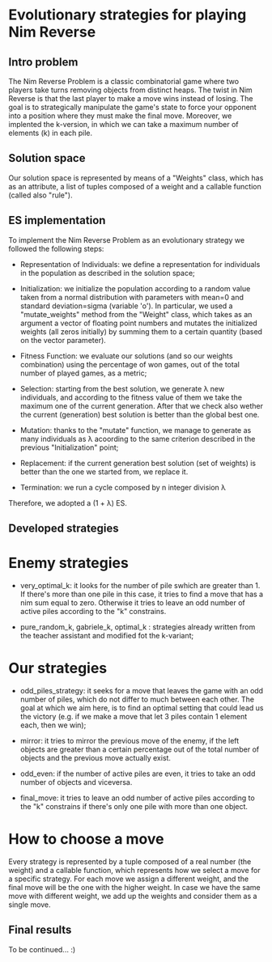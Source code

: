 # Evolutionary strategies for playing Nim Reverse

## Intro problem
The Nim Reverse Problem is a classic combinatorial game where two players take turns removing objects from distinct heaps. The twist in Nim Reverse is that the last player to make a move wins instead of losing. The goal is to strategically manipulate the game's state to force your opponent into a position where they must make the final move.
Moreover, we implented the k-version, in which we can take a maximum number of elements (k) in each pile.


## Solution space
Our solution space is represented by means of a "Weights" class, which has as an attribute, a list of tuples composed of a weight and a callable function (called also "rule").


## ES implementation
To implement the Nim Reverse Problem as an evolutionary strategy we followed the following steps:
 - Representation of Individuals: we define a representation for individuals in the population as described in the solution space;

 - Initialization: we initialize the population according to a random value taken from a normal distribution with parameters with mean=0 and standard deviation=sigma (variable 'o'). In particular, we used a "mutate_weights" method from the "Weight" class, which takes as an argument a vector of floating point numbers and mutates the initialized weights (all zeros initially) by summing them to a certain quantity (based on the vector parameter).

 - Fitness Function: we evaluate our solutions (and so our weights combination) using the percentage of won games, out of the total number of played games, as a metric;

 - Selection: starting from the best solution, we generate λ new individuals, and according to the fitness value of them we take the maximum one of the current generation. After that we check also wether the current (generation) best solution is better than the global best one.

 - Mutation: thanks to the "mutate" function, we manage to generate as many individuals as λ acoording to the same criterion described in the previous "Initialization" point;

 - Replacement: if the current generation best solution (set of weights) is better than the one we started from, we replace it. 

 - Termination: we run a cycle composed by n integer division λ

Therefore, we adopted a (1 + λ) ES.


## Developed strategies
# Enemy strategies
 - very_optimal_k: it looks for the number of pile swhich are greater than 1. If there's more than one pile in this case, it tries to find a move that has a nim sum equal to zero. Otherwise it tries to leave an odd number of active piles according to the "k" constrains.

 - pure_random_k, gabriele_k, optimal_k : strategies already written from the teacher assistant and modified fot the k-variant;

# Our strategies
 - odd_piles_strategy: it seeks for a move that leaves the game with an odd number of piles, which do not differ to much between each other. The goal at which we aim here, is to find an optimal setting that could lead us the victory (e.g. if we make a move that let 3 piles contain 1 element each, then we win);

 - mirror: it tries to mirror the previous move of the enemy, if the left objects are greater than a certain percentage out of the total number of objects and the previous move actually exist.

 - odd_even: if the number of active piles are even, it tries to take an odd number of objects and viceversa. 

 - final_move: it tries to leave an odd number of active piles according to the "k" constrains if there's only one pile with more than one object.

# How to choose a move
Every strategy is represented by a tuple composed of a real number (the weight) and a callable function, which represents how we select a move for a specific strategy.
For each move we assign a different weight, and the final move will be the one with the higher weight. In case we have the same move with different weight, we add up the weights and consider them as a single move.

## Final results
To be continued... :)